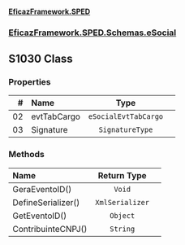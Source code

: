 #### [EficazFramework.SPED](EficazFrameworkSPED.md 'EficazFramework SPED')
### [EficazFramework.SPED.Schemas.eSocial](EficazFramework.SPED.Schemas.eSocial.md 'EficazFramework.SPED.Schemas.eSocial')

## S1030 Class
### Properties

| # | Name | Type | |
| ---: | :--- | :---: | :--- |
| 02 | evtTabCargo | `eSocialEvtTabCargo` |  |
| 03 | Signature | `SignatureType` |  |
### Methods

| Name | Return Type | |
| :--- | :---: | :--- |
| GeraEventoID() | `Void` |  |
| DefineSerializer() | `XmlSerializer` |  |
| GetEventoID() | `Object` |  |
| ContribuinteCNPJ() | `String` |  |
